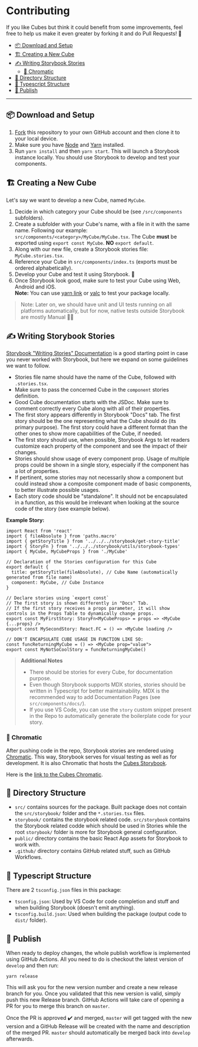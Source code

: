 # Contributing

If you like Cubes but think it could benefit from some improvements, feel free to help us make it even greater by forking it and do Pull Requests! 💪

- [📦 Download and Setup](#-download-and-setup)
- [🏗️ Creating a New Cube](#️-creating-a-new-cube)
- [✍️ Writing Storybook Stories](#️-writing-storybook-stories)
  - [🎨 Chromatic](#-chromatic)
- [📁 Directory Structure](#-directory-structure)
- [📜 Typescript Structure](#-typescript-structure)
- [🚀 Publish](#-publish)

---

## 📦 Download and Setup

1. [Fork](https://docs.github.com/en/github/getting-started-with-github/fork-a-repo) this repository to your own GitHub account and then clone it to your local device.
2. Make sure you have [Node](https://nodejs.org/en/) and [Yarn](https://yarnpkg.com/) installed.
3. Run `yarn install` and then `yarn start`. This will launch a Storybook instance locally. You should use Storybook to develop and test your components.

## 🏗️ Creating a New Cube

Let's say we want to develop a new Cube, named `MyCube`.

1. Decide in which category your Cube should be (see `/src/components` subfolders).
2. Create a subfolder with your Cube's name, with a file in it with the same name. Following our example: `src/components/<category>/MyCube/MyCube.tsx`. The Cube **must** be exported using `export const MyCube`. **NO** `export default`.
3. Along with our new file, create a Storybook stories file: `MyCube.stories.tsx`.
4. Reference your Cube in `src/components/index.ts` (exports must be ordered alphabetically).
5. Develop your Cube and test it using Storybook. :rocket:
6. Once Storybook look good, make sure to test your Cube using Web, Android and iOS.<br>
   **Note:** You can use [yarn link](https://classic.yarnpkg.com/en/docs/cli/link/) or [yalc](https://www.npmjs.com/package/yalc) to test your package locally.

> Note: Later on, we should have unit and UI tests running on all platforms automatically, but for now, native tests outside Storybook are mostly Manual 🤷‍♂️

## ✍️ Writing Storybook Stories

[Storybook "Writing Stories" Documentation](https://storybook.js.org/docs/basics/writing-stories/) is a good starting point in case you never worked with Storybook, but here we expand on some guidelines we want to follow.

- Stories file name should have the name of the Cube, followed with `.stories.tsx`.
- Make sure to pass the concerned Cube in the `component` stories definition.
- Good Cube documentation starts with the JSDoc. Make sure to comment correctly every Cube along with all of their properties.
- The first story appears differently in Storybook "Docs" tab. The first story should be the one representing what the Cube should do (its primary purpose). The first story could have a different format than the other ones to show more capabilities of the Cube, if needed.
- The first story should use, when possible, Storybook Args to let readers customize each property of the component and see the impact of their changes.
- Stories should show usage of every component prop. Usage of multiple props could be shown in a single story, especially if the component has a lot of properties.
- If pertinent, some stories may not necessarily show a component but could instead show a composite component made of basic components, to better illustrate possible usages.
- Each story code should be "standalone". It should not be encapsulated in a function, as this would be irrelevant when looking at the source code of the story (see example below).

**Example Story:**

```tsx
import React from 'react'
import { fileAbsolute } from 'paths.macro'
import { getStoryTitle } from '../../../storybook/get-story-title'
import { StoryFn } from '../../../storybook/utils/storybook-types'
import { MyCube, MyCubeProps } from './MyCube'

// Declaration of the Stories configuration for this Cube
export default {
  title: getStoryTitle(fileAbsolute), // Cube Name (automatically generated from file name)
  component: MyCube, // Cube Instance
}

// Declare stories using `export const`
// The first story is shown differently in "Docs" Tab.
// If the first story receives a props parameter, it will show controls in the Props Table to dynamically change props.
export const MyFirstStory: StoryFn<MyCubeProps> = props => <MyCube {...props} />
export const MySecondStory: React.FC = () => <MyCube loading />

// DON'T ENCAPSULATE CUBE USAGE IN FUNCTION LIKE SO:
const funcReturningMyCube = () => <MyCube prop="value">
export const MyNotSoCoolStory = funcReturningMyCube()
```

> **Additional Notes**
>
> - There should be stories for every Cube, for documentation purpose.
> - Even though Storybook supports MDX stories, stories should be written in Typescript for better maintainability. MDX is the recommended way to add Documentation Pages (see `src/components/docs/`).
> - If you use VS Code, you can use the `story` custom snippet present in the Repo to automatically generate the boilerplate code for your story.

### 🎨 Chromatic

After pushing code in the repo, Storybook stories are rendered using [Chromatic](https://www.chromatic.com/). This way, Storybook serves for visual testing as well as for development. It is also Chromatic that hosts the [Cubes Storybook](https://develop--5eebb872a669600022881133.chromatic.com).

Here is the [link to the Cubes Chromatic](https://chromatic.com/library?appId=5eebb872a669600022881133&branch=develop).

## 📁 Directory Structure

- `src/` contains sources for the package. Built package does not contain the `src/storybook/` folder and the `*.stories.tsx` files.
- `storybook/` contains the storybook related code. `src/storybook` contains the Storybook related codde which should be used in Stories while the root `storybook/` folder is more for Storybook general configuration.
- `public/` directory contains the basic React App assets for Storybook to work with.
- `.github/` directory contains GitHub related stuff, such as GitHub Workflows.

## 📜 Typescript Structure

There are 2 `tsconfig.json` files in this package:

- `tsconfig.json`: Used by VS Code for code completion and stuff and when building Storybook (doesn't emit anything).
- `tsconfig.build.json`: Used when building the package (output code to `dist/` folder).

## 🚀 Publish

When ready to deploy changes, the whole publish workflow is implemented using GitHub Actions. All you need to do is checkout the latest version of `develop` and then run:

```shell
yarn release
```

This will ask you for the new version number and create a new release branch for you. Once you validated that this new version is valid, simply push this new Release branch. GitHub Actions will take care of opening a PR for you to merge this branch on `master`.

Once the PR is approved ✔️ and merged, `master` will get tagged with the new version and a GitHub Release will be created with the name and description of the merged PR. `master` should automatically be merged back into `develop` afterwards.
